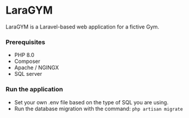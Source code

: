 # LaraGYM
LaraGYM is a Laravel-based web application for a fictive Gym.

### Prerequisites
 - PHP 8.0
 - Composer
 - Apache / NGINGX
 - SQL server

### Run the application
 - Set your own .env file based on the type of SQL you are using.
 - Run the database migration with the command: `php artisan migrate` 